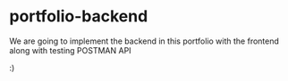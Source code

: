 # portfolio-backend

We are going to implement the backend in this portfolio with the frontend along with testing POSTMAN API

:)
